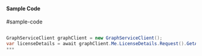 #### Sample Code
#sample-code 

```C#

GraphServiceClient graphClient = new GraphServiceClient();
var licenseDetails = await graphClient.Me.LicenseDetails.Request().GetAsync();
*** 

```